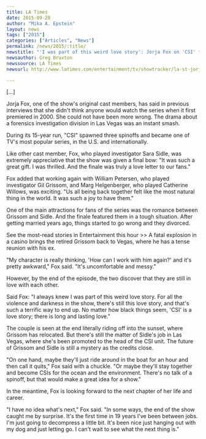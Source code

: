 ```yaml
---
title: LA Times
date: 2015-09-28
author: "Mika A. Epstein"
layout: news
tags: ["2015"]
categories: ["Articles", "News"]
permalink: /news/2015/:title/
newstitle: "'I was part of this weird love story': Jorja Fox on 'CSI' finale and working with William Petersen"
newsauthor: Greg Braxton
newssource: LA Times
newsurl: http://www.latimes.com/entertainment/tv/showtracker/la-st-jorja-fox-csi-20150925-story.html

---
```


[...]

Jorja Fox, one of the show's original cast members, has said in previous interviews that she didn't think anyone would watch the series when it first premiered in 2000. She could not have been more wrong. The drama about a forensics investigation division in Las Vegas was an instant smash.

During its 15-year run, "CSI" spawned three spinoffs and became one of TV's most popular series, in the U.S. and internationally.

Like other cast member, Fox, who played investigator Sara Sidle, was extremely appreciative that the show was given a final bow: "It was such a great gift. I was thrilled. And the finale was truly a love letter to our fans."

Fox added that working again with William Petersen, who played investigator Gil Grissom, and Marg Helgenberger, who played Catherine Willows, was exciting. "Us all being back together felt like the most natural thing in the world. It was such a joy to have them."

One of the main attractions for fans of the series was the romance between Grissom and Sidle. And the finale featured them in a tough situation. After getting married years ago, things started to go wrong and they divorced.

See the most-read stories in Entertainment this hour >>
A fatal explosion in a casino brings the retired Grissom back to Vegas, where he has a tense reunion with his ex.

"My character is really thinking, 'How can I work with him again?' and it's pretty awkward," Fox said. "It's uncomfortable and messy."

However, by the end of the episode, the two discover that they are still in love with each other.

Said Fox: "I always knew I was part of this weird love story. For all the violence and darkness in the show, there's still this love story, and that's such a terrific way to end up. No matter how black things seem, 'CSI' is a love story; there is long and lasting love."

The couple is seen at the end literally riding off into the sunset, where Grissom has relocated. But there's still the matter of Sidle's job in Las Vegas, where she's been promoted to the head of the CSI unit. The future of Grissom and Sidle is still a mystery as the credits close.

"On one hand, maybe they'll just ride around in the boat for an hour and then call it quits," Fox said with a chuckle. "Or maybe they'll stay together and become CSIs for the ocean and the environment. There's no talk of a spinoff, but that would make a great idea for a show."

In the meantime, Fox is looking forward to the next chapter of her life and career.

"I have no idea what's next," Fox said. "In some ways, the end of the show caught me by surprise. It's the first time in 19 years I've been between jobs. I'm just going to decompress a little bit. It's been nice just hanging out with my dog and just letting go. I can't wait to see what the next thing is."
